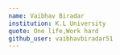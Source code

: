 ```yaml
---
name: Vaibhav Biradar
institution: K.L University
quote: One life,Work hard
github_user: vaibhavbiradar51
---
```


